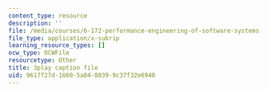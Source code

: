 ```yaml
---
content_type: resource
description: ''
file: /media/courses/6-172-performance-engineering-of-software-systems-fall-2018/9617f27d16605a8480399c37f32e6940_ulJm7_aTiQM.vtt
file_type: application/x-subrip
learning_resource_types: []
ocw_type: OCWFile
resourcetype: Other
title: 3play caption file
uid: 9617f27d-1660-5a84-8039-9c37f32e6940
---
```


